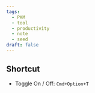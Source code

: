 ```yaml
---
tags:
  - PKM
  - tool
  - productivity
  - note
  - seed
draft: false
---
```

## Shortcut
- Toggle On / Off: `Cmd+Option+T`
